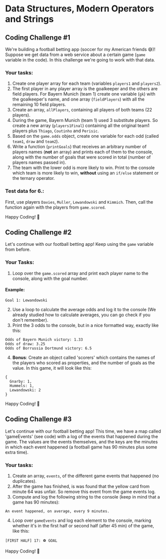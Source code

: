 # Data Structures, Modern Operators and Strings

## Coding Challenge #1

We're building a football betting app (soccer for my American friends 😅)! Suppose we get data from a web service about a certain game (`game` variable in the code). In this challenge we're going to work with that data.

### Your tasks:

1. Create one player array for each team (variables `players1` and `players2`).
2. The first player in any player array is the goalkeeper and the others are field players. For Bayern Munich (team 1) create one variable (`gk`) with the goalkeeper's name, and one array (`fieldPlayers`) with all the remaining 10 field players.
3. Create an array, `allPlayers`, containing all players of both teams (22 players).
4. During the game, Bayern Munich (team 1) used 3 substitute players. So create a new array (`players1Final`) containing all the original team1 players plus `Thiago`, `Coutinho` and `Perisic`.
5. Based on the `game.odds` object, create one variable for each odd (called `team1`, `draw` and `team2`).
6. Write a function (`printGoals`) that receives an arbitrary number of players names (**not** an array) and prints each of them to the console, along with the number of goals that were scored in total (number of players names passed in).
7. The team with the lower odd is more likely to win. Print to the console which team is more likely to win, **without** using an `if/else` statement or the ternary operator.

### Test data for 6.:

First, use players `Davies`, `Muller`, `Lewandowski` and `Kimmich`. Then, call the function again with the players from `game.scored`.

Happy Coding! 🚀

## Coding Challenge #2

Let's continue with our football betting app! Keep using the `game` variable from before.

### Your Tasks:

1. Loop over the `game.scored` array and print each player name to the console, along with the goal number.

#### Example:

```
Goal 1: Lewandowski
```

2. Use a loop to calculate the average odds and log it to the console (We already studied how to calculate averages, you can go check if you don't remember).
3. Print the 3 odds to the console, but in a nice formatted way, exactly like this:

```
Odds of Bayern Munich victory: 1.33
Odds of draw: 3.25
Odds of Borrussia Dortmund victory: 6.5
```

4. **Bonus**: Create an object called 'scorers' which contains the names of the players who scored as properties, and the number of goals as the value. In this game, it will look like this:

```
{
  Gnarby: 1,
  Hummels: 1,
  Lewandowski: 2
}
```

Happy Coding! 🚀

## Coding Challenge #3

Let's continue with our football betting app! This time, we have a map called 'gameEvents' (see code) with a log of the events that happened during the game. The values are the events themselves, and the keys are the minutes in which each event happened (a football game has 90 minutes plus some extra time).

### Your tasks:

1. Create an array, `events`, of the different game events that happened (no
   duplicates).
2. After the game has finished, is was found that the yellow card from minute 64 was unfair. So remove this event from the game events log.
3. Compute and log the following string to the console (keep in mind that a game has 90 minutes):

```
An event happened, on average, every 9 minutes.
```

4. Loop over `gameEvents` and log each element to the console, marking
   whether it's in the first half or second half (after 45 min) of the game, like this:

```
[FIRST HALF] 17: ⚽ GOAL
```

Happy Coding! 🚀
